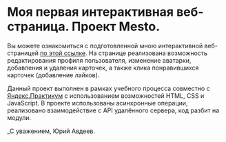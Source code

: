 # Моя первая интерактивная веб-страница. Проект Mesto.

Вы можете ознакомиться c подготовленной мною интерактивной веб-страницей [по этой ссылке](https://yuryavdeev.github.io/mesto). На странице реализована возможность редактирования профиля пользователя, изменение аватарки, добавления и удаления карточек, а также клика понравившихся карточек (добавление лайков).

Данный проект выполнен в рамках учебного процесса совместно с [Яндекс.Практикум](https://praktikum.yandex.ru/) с использованием возможностей HTML, CSS и JavaScript. В проекте использованы асинхронные операции, реализовано взаимодействие с API удалённого сервера, код разбит на модули.

_С уважением, Юрий Авдеев.